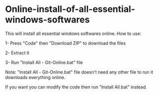 # Online-install-of-all-essential-windows-softwares
This will install all essential windows softwares online.
How to use:

  1- Press "Code" then "Download ZIP" to download the files
  
  2- Extract it
  
  3- Run "Install All - Git-Online.bat" file

  Note: "Install All - Git-Online.bat" file doesn't need any other file to run it downloads everything online.

  If you want you can modify the code then run "Install All.bat" instead.
